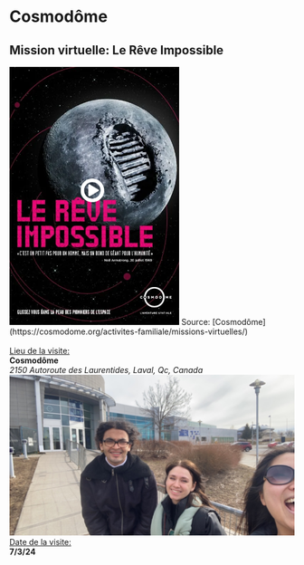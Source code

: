 <h1>Cosmodôme</h1>
<h2>Mission virtuelle: Le Rêve Impossible</h2>
<img src="medias/affiche_reve_impossible.PNG" width="300">
Source: [Cosmodôme](https://cosmodome.org/activites-familiale/missions-virtuelles/)
<br>
<br>
<u>Lieu de la visite:</u> <br>
<b>Cosmodôme</b> <br>
<i>2150 Autoroute des Laurentides, Laval, Qc, Canada</i> <br>
<img src="medias/moi_mouhmoud_manu_cosmodome.png" width="700">
<u>Date de la visite:</u> <br>
<b>7/3/24</b> <br>
